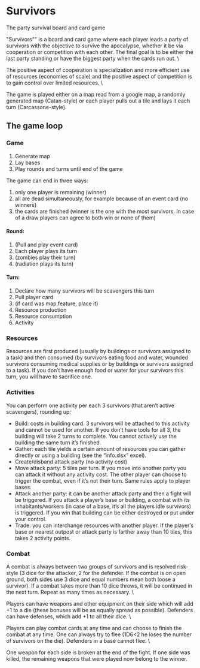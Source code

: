 # Survivors
The party survival board and card game

"Survivors"" is a board and card game where each player leads a party of survivors with the objective to survive the apocalypse, whether it be via cooperation or competition with each other. The final goal is to be either the last party standing or have the biggest party when the cards run out. \

The positive aspect of cooperation is specialization and more efficient use of resources (economies of scale) and the positive aspect of competition is to gain control over limited resources. \

The game is played either on a map read from a google map, a randomly generated map (Catan-style) or each player pulls out a tile and lays it each turn (Carcassone-style).

## The game loop
### Game
1. Generate map
2. Lay bases
3. Play rounds and turns until end of the game

The game can end in three ways:
1.	only one player is remaining (winner)
2.	all are dead simultaneously, for example because of an event card (no winners)
3.	the cards are finished (winner is the one with the most survivors. In case of a draw players can agree to both win or none of them)

#### Round:
1.	(Pull and play event card)
2.	Each player plays its turn
3.	(zombies play their turn)
4.	(radiation plays its turn)

#### Turn:
1.	Declare how many survivors will be scavengers this turn
2.	Pull player card
3.	(if card was map feature, place it)
4.	Resource production
5.	Resource consumption
6.	Activity

### Resources
Resources are first produced (usually by buildings or survivors assigned to a task) and then consumed (by survivors eating food and water, wounded survivors consuming medical supplies or by buildings or survivors assigned to a task). If you don’t have enough food or water for your survivors this turn, you will have to sacrifice one.
### Activities
You can perform one activity per each 3 survivors (that aren’t active scavengers), rounding up:
- Build: costs in building card. 3 survivors will be attached to this activity and cannot be used for another. If you don’t have tools for all 3, the building will take 2 turns to complete. You cannot actively use the building the same turn it’s finished.
- Gather: each tile yields a certain amount of resources you can gather directly or using a building (see the “info.xlsx” excel).
- Create/disband attack party (no activity cost)
- Move attack party: 5 tiles per turn. If you move into another party you can attack it without any activity cost. The other player can choose to trigger the combat, even if it’s not their turn. Same rules apply to player bases.
- Attack another party: it can be another attack party and then a fight will be triggered. If you attack a player’s base or building, a combat with its inhabitants/workers (in case of a base, it’s all the players idle survivors) is triggered. If you win that building can be either destroyed or put under your control.
- Trade: you can interchange resources with another player. If the player’s base or nearest outpost or attack party is farther away than 10 tiles, this takes 2 activity points.

### Combat
A combat is always between two groups of survivors and is resolved risk-style (3 dice for the attacker, 2 for the defender. If the combat is on open ground, both sides use 3 dice and equal numbers mean both loose a survivor). If a combat takes more than 10 dice throws, it will be continued in the next turn. Repeat as many times as necessary. \

Players can have weapons and other equipment on their side which will add +1 to a die (these bonuses will be as equally spread as possible). Defenders can have defenses, which add +1 to all their dice. \

Players can play combat cards at any time and can choose to finish the combat at any time. One can always try to flee (1D6<2 he loses the number of survivors on the die). Defenders in a base cannot flee. \

One weapon for each side is broken at the end of the fight. If one side was killed, the remaining weapons that were played now belong to the winner.







